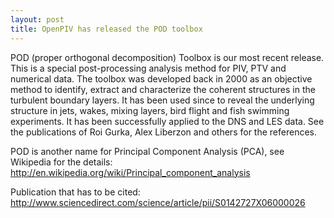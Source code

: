 ```yaml
---
layout: post
title: OpenPIV has released the POD toolbox
---
```



POD (proper orthogonal decomposition) Toolbox is our most recent release. This is a special post-processing analysis method for PIV, PTV and numerical data. The toolbox
was developed back in 2000 as an objective method to identify, extract and characterize the coherent structures in the turbulent 
boundary layers. It has been used since to reveal the underlying structure in jets, wakes, mixing layers, bird flight and fish swimming experiments. 
It has been successfully applied to the DNS and LES data. See the publications of Roi Gurka, Alex Liberzon and others for the references. 


POD is another name for Principal Component Analysis (PCA), see Wikipedia for the details: http://en.wikipedia.org/wiki/Principal_component_analysis

Publication that has to be cited: http://www.sciencedirect.com/science/article/pii/S0142727X06000026
